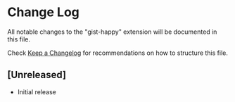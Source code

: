 # Change Log

All notable changes to the "gist-happy" extension will be documented in this file.

Check [Keep a Changelog](http://keepachangelog.com/) for recommendations on how to structure this file.

## [Unreleased]

- Initial release